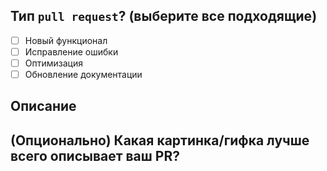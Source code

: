 ## Тип `pull request`? (выберите все подходящие)

-   [ ] Новый функционал
-   [ ] Исправление ошибки
-   [ ] Оптимизация
-   [ ] Обновление документации

## Описание

## (Опционально) Какая картинка/гифка лучше всего описывает ваш PR?
